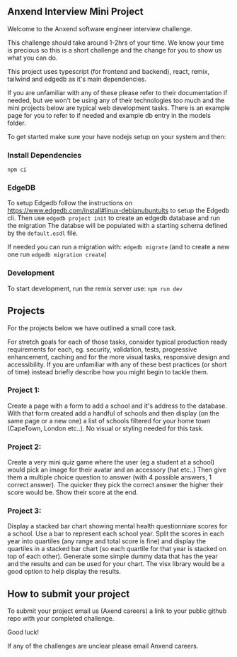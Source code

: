 ## Anxend Interview Mini Project

Welcome to the Anxend software engineer interview challenge.

This challenge should take around 1-2hrs of your time. We know your time is precious so this is a short challenge and the change for you to show us what you can do.

This project uses typescript (for frontend and backend), react, remix, tailwind and edgedb as it's main dependencies.

If you are unfamiliar with any of these please refer to their documentation if needed, but we won't be using any of their technologies too much and the mini projects below are typical web development tasks. There is an example page for you to refer to if needed and example db entry in the models folder.

To get started make sure your have nodejs setup on your system and then:

### Install Dependencies

`npm ci`

### EdgeDB

To setup Edgedb follow the instructions on https://www.edgedb.com/install#linux-debianubuntults to setup the Edgedb cli.
Then use `edgedb project init` to create an edgedb database and run the migration
The databse will be populated with a starting schema defined by the `default.esdl` file.

If needed you can run a migration with: `edgedb migrate`
(and to create a new one run `edgedb migration create`)

### Development

To start development, run the remix server use: `npm run dev`

## Projects

For the projects below we have outlined a small core task.

For stretch goals for each of those tasks, consider typical production ready requirements for each,
eg. security, validation, tests, progressive enhancement, caching and for the more visual tasks, responsive design and accessibility.
If you are unfamiliar with any of these best practices (or short of time) instead briefly describe how you might begin to tackle them.

### Project 1:

Create a page with a form to add a school and it's address to the database.
With that form created add a handful of schools and then display (on the same page or a new one) a list of schools filtered for your home town (CapeTown, London etc..).
No visual or styling needed for this task.

### Project 2:

Create a very mini quiz game where the user (eg a student at a school) would pick an image for their avatar and an accessory (hat etc..) Then give them a multiple choice question to answer (with 4 possible answers, 1 correct answer). The quicker they pick the correct answer the higher their score would be. Show their score at the end.

### Project 3:

Display a stacked bar chart showing mental health questionniare scores for a school. Use a bar to represent each school year. Split the scores in each year into quartiles (any range and total score is fine) and display the quartiles in a stacked bar chart (so each quartile for that year is stacked on top of each other). Generate some simple dummy data that has the year and the results and can be used for your chart. The visx library would be a good option to help display the results.

## How to submit your project

To submit your project email us (Axend careers) a link to your public github repo with your completed challenge.

Good luck!

If any of the challenges are unclear please email Anxend careers.

